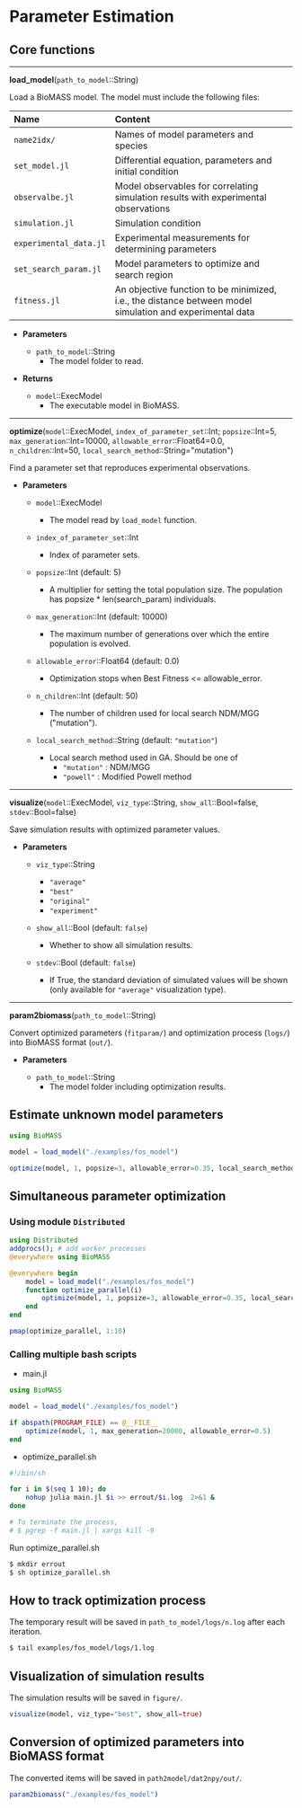 # Parameter Estimation

## Core functions

---

**load_model**(`path_to_model`::String)

Load a BioMASS model. The model must include the following files:

| Name                   | Content                                                                                                  |
| :--------------------- | :------------------------------------------------------------------------------------------------------- |
| `name2idx/`            | Names of model parameters and species                                                                    |
| `set_model.jl`         | Differential equation, parameters and initial condition                                                  |
| `observalbe.jl`        | Model observables for correlating simulation results with experimental observations                      |
| `simulation.jl`        | Simulation condition                                                                                     |
| `experimental_data.jl` | Experimental measurements for determining parameters                                                     |
| `set_search_param.jl`  | Model parameters to optimize and search region                                                           |
| `fitness.jl`           | An objective function to be minimized, i.e., the distance between model simulation and experimental data |

- **Parameters**

  - `path_to_model`::String
    - The model folder to read.

- **Returns**
  - `model`::ExecModel
    - The executable model in BioMASS.

---

**optimize**(`model`::ExecModel, `index_of_parameter_set`::Int; `popsize`::Int=5, `max_generation`::Int=10000, `allowable_error`::Float64=0.0, `n_children`::Int=50, `local_search_method`::String="mutation")

Find a parameter set that reproduces experimental observations.

- **Parameters**

  - `model`::ExecModel

    - The model read by `load_model` function.

  - `index_of_parameter_set`::Int

    - Index of parameter sets.

  - `popsize`::Int (default: 5)

    - A multiplier for setting the total population size. The population has popsize \* len(search_param) individuals.

  - `max_generation`::Int (default: 10000)

    - The maximum number of generations over which the entire population is evolved.

  - `allowable_error`::Float64 (default: 0.0)

    - Optimization stops when Best Fitness <= allowable_error.

  - `n_children`::Int (default: 50)

    - The number of children used for local search NDM/MGG ("mutation").

  - `local_search_method`::String (default: `"mutation"`)

    - Local search method used in GA. Should be one of
      - `"mutation"` : NDM/MGG
      - `"powell"` : Modified Powell method

---

**visualize**(`model`::ExecModel, `viz_type`::String, `show_all`::Bool=false, `stdev`::Bool=false)

Save simulation results with optimized parameter values.

- **Parameters**

  - `viz_type`::String

    - `"average"`
    - `"best"`
    - `"original"`
    - `"experiment"`

  - `show_all`::Bool (default: `false`)

    - Whether to show all simulation results.

  - `stdev`::Bool (default: `false`)
    - If True, the standard deviation of simulated values will be shown
      (only available for `"average"` visualization type).

---

**param2biomass**(`path_to_model`::String)

Convert optimized parameters (`fitparam/`) and optimization process (`logs/`) into BioMASS format (`out/`).

- **Parameters**

  - `path_to_model`::String
    - The model folder including optimization results.

## Estimate unknown model parameters

```julia
using BioMASS

model = load_model("./examples/fos_model")

optimize(model, 1, popsize=3, allowable_error=0.35, local_search_method="powell")
```

## Simultaneous parameter optimization

### Using module `Distributed`

```julia
using Distributed
addprocs(); # add worker processes
@everywhere using BioMASS

@everywhere begin
    model = load_model("./examples/fos_model")
    function optimize_parallel(i)
        optimize(model, 1, popsize=3, allowable_error=0.35, local_search_method="powell")
    end
end

pmap(optimize_parallel, 1:10)
```

### Calling multiple bash scripts

- main.jl

```julia
using BioMASS

model = load_model("./examples/fos_model")

if abspath(PROGRAM_FILE) == @__FILE__
    optimize(model, 1, max_generation=20000, allowable_error=0.5)
end
```

- optimize_parallel.sh

```bash
#!/bin/sh

for i in $(seq 1 10); do
    nohup julia main.jl $i >> errout/$i.log  2>&1 &
done

# To terminate the process,
# $ pgrep -f main.jl | xargs kill -9
```

Run optimize_parallel.sh

```bash
$ mkdir errout
$ sh optimize_parallel.sh
```

## How to track optimization process

The temporary result will be saved in `path_to_model/logs/n.log` after each iteration.

```bash
$ tail examples/fos_model/logs/1.log
```

## Visualization of simulation results

The simulation results will be saved in `figure/`.

```julia
visualize(model, viz_type="best", show_all=true)
```

## Conversion of optimized parameters into BioMASS format

The converted items will be saved in `path2model/dat2npy/out/`.

```julia
param2biomass("./examples/fos_model")
```
